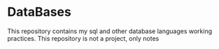 # DataBases
This repository contains my sql and other database languages working practices.
This repository is not a project, only notes
